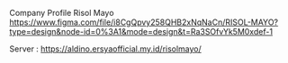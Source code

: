 Company Profile Risol Mayo
https://www.figma.com/file/i8CgQpvy258QHB2xNqNaCn/RISOL-MAYO?type=design&node-id=0%3A1&mode=design&t=Ra3SOfvYk5M0xdef-1

Server : https://aldino.ersyaofficial.my.id/risolmayo/
